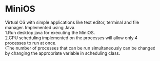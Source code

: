 # MiniOS
Virtual OS with simple applications like text editor, terminal and file manager. Implemented using Java.<br>
1.Run desktop.java for executing the MiniOS.<br>
2.CPU scheduling implemented on the processes will allow only 4 processes to run at once.<br>(The number of processes that can be run simultaneously can be changed by changing the appropriate variable in scheduling class.<br>
